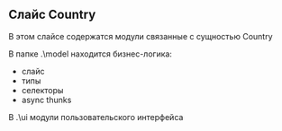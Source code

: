 ## Слайс Country

В этом слайсе содержатся модули связанные с сущностью Country

В папке .\model находится бизнес-логика:

- слайс
- типы
- селекторы
- async thunks

В .\ui модули пользовательского интерфейса
